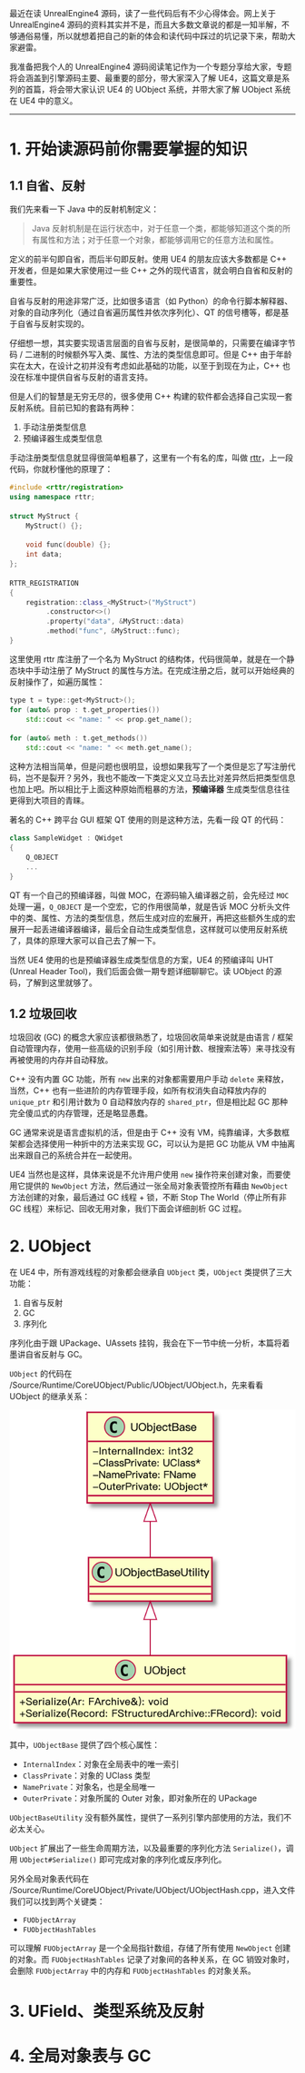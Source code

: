 <!--
@key 33
@title UnrealEngine4 源码剖析 | (一) UObject 系统
@date 2021-2-10
@labels Unreal
@description UObject 系统是 Unreal Runtime 的核心，其负责了三大功能：反射、序列化、GC。
-->

最近在读 UnrealEngine4 源码，读了一些代码后有不少心得体会。网上关于 UnrealEngine4 源码的资料其实并不是，而且大多数文章说的都是一知半解，不够通俗易懂，所以就想着把自己的新的体会和读代码中踩过的坑记录下来，帮助大家避雷。

我准备把我个人的 UnrealEngine4 源码阅读笔记作为一个专题分享给大家，专题将会涵盖到引擎源码主要、最重要的部分，带大家深入了解 UE4，这篇文章是系列的首篇，将会带大家认识 UE4 的 UObject 系统，并带大家了解 UObject 系统在 UE4 中的意义。

---

# 1. 开始读源码前你需要掌握的知识

## 1.1 自省、反射

我们先来看一下 Java 中的反射机制定义：

> Java 反射机制是在运行状态中，对于任意一个类，都能够知道这个类的所有属性和方法；对于任意一个对象，都能够调用它的任意方法和属性。

定义的前半句即自省，而后半句即反射。使用 UE4 的朋友应该大多数都是 C++ 开发者，但是如果大家使用过一些 C++ 之外的现代语言，就会明白自省和反射的重要性。

自省与反射的用途非常广泛，比如很多语言（如 Python）的命令行脚本解释器、对象的自动序列化（通过自省遍历属性并依次序列化）、QT 的信号槽等，都是基于自省与反射实现的。

仔细想一想，其实要实现语言层面的自省与反射，是很简单的，只需要在编译字节码 / 二进制的时候额外写入类、属性、方法的类型信息即可。但是 C++ 由于年龄实在太大，在设计之初并没有考虑如此基础的功能，以至于到现在为止，C++ 也没在标准中提供自省与反射的语言支持。

但是人们的智慧是无穷无尽的，很多使用 C++ 构建的软件都会选择自己实现一套反射系统。目前已知的套路有两种：

1. 手动注册类型信息
2. 预编译器生成类型信息

手动注册类型信息就显得很简单粗暴了，这里有一个有名的库，叫做 [rttr](https://github.com/rttrorg/rttr)，上一段代码，你就秒懂他的原理了：

```cpp
#include <rttr/registration>
using namespace rttr;

struct MyStruct {
    MyStruct() {};
    
    void func(double) {};
    int data;
};

RTTR_REGISTRATION
{
    registration::class_<MyStruct>("MyStruct")
         .constructor<>()
         .property("data", &MyStruct::data)
         .method("func", &MyStruct::func);
}
```

这里使用 rttr 库注册了一个名为 MyStruct 的结构体，代码很简单，就是在一个静态块中手动注册了 MyStruct 的属性与方法。在完成注册之后，就可以开始经典的反射操作了，如遍历属性：

```cpp
type t = type::get<MyStruct>();
for (auto& prop : t.get_properties())
    std::cout << "name: " << prop.get_name();

for (auto& meth : t.get_methods())
    std::cout << "name: " << meth.get_name();
```

这种方法相当简单，但是问题也很明显，设想如果我写了一个类但是忘了写注册代码，岂不是裂开？另外，我也不能改一下类定义又立马去比对差异然后把类型信息也加上吧。所以相比于上面这种原始而粗暴的方法，**预编译器** 生成类型信息往往更得到大项目的青睐。

著名的 C++ 跨平台 GUI 框架 QT 使用的则是这种方法，先看一段 QT 的代码：

```cpp
class SampleWidget : QWidget 
{
    Q_OBJECT
    ...
}
```

QT 有一个自己的预编译器，叫做 MOC，在源码输入编译器之前，会先经过 `MOC` 处理一遍，`Q_OBJECT` 是一个空宏，它的作用很简单，就是告诉 MOC 分析头文件中的类、属性、方法的类型信息，然后生成对应的宏展开，再把这些额外生成的宏展开一起丢进编译器编译，最后全自动生成类型信息，这样就可以使用反射系统了，具体的原理大家可以自己去了解一下。

当然 UE4 使用的也是预编译器生成类型信息的方案，UE4 的预编译叫 UHT (Unreal Header Tool)，我们后面会做一期专题详细聊聊它。读 UObject 的源码，了解到这里就够了。

## 1.2 垃圾回收

垃圾回收 (GC) 的概念大家应该都很熟悉了，垃圾回收简单来说就是由语言 / 框架自动管理内存，使用一些高级的识别手段（如引用计数、根搜索法等）来寻找没有再被使用的内存并自动释放。

C++ 没有内置 GC 功能，所有 `new` 出来的对象都需要用户手动 `delete` 来释放，当然，C++ 也有一些进阶的内存管理手段，如所有权消失自动释放内存的 `unique_ptr` 和引用计数为 0 自动释放内存的 `shared_ptr`，但是相比起 GC 那种完全傻瓜式的内存管理，还是略显愚蠢。

GC 通常来说是语言虚拟机的活，但是由于 C++ 没有 VM，纯靠编译，大多数框架都会选择使用一种折中的方法来实现 GC，可以认为是把 GC 功能从 VM 中抽离出来跟自己的系统合并在一起使用。

UE4 当然也是这样，具体来说是不允许用户使用 `new` 操作符来创建对象，而要使用它提供的 `NewObject` 方法，然后通过一张全局对象表管控所有藉由 `NewObject` 方法创建的对象，最后通过 GC 线程 + 锁，不断 Stop The World（停止所有非 GC 线程）来标记、回收无用对象，我们下面会详细剖析 GC 过程。

# 2. UObject

在 UE4 中，所有游戏线程的对象都会继承自 `UObject` 类，`UObject` 类提供了三大功能：

1. 自省与反射
2. GC
3. 序列化

序列化由于跟 UPackage、UAssets 挂钩，我会在下一节中统一分析，本篇将着墨讲自省反射与 GC。

`UObject` 的代码在 /Source/Runtime/CoreUObject/Public/UObject/UObject.h，先来看看 UObject 的继承关系：

![UObject Class](../../img/52.png)

其中，`UObjectBase` 提供了四个核心属性：

* `InternalIndex`：对象在全局表中的唯一索引
* `ClassPrivate`：对象的 UClass 类型
* `NamePrivate`：对象名，也是全局唯一
* `OuterPrivate`：对象所属的 Outer 对象，即对象所在的 UPackage

`UObjectBaseUtility` 没有额外属性，提供了一系列引擎内部使用的方法，我们不必太关心。

`UObject` 扩展出了一些生命周期方法，以及最重要的序列化方法 `Serialize()`，调用 `UObject#Serialize()` 即可完成对象的序列化或反序列化。

另外全局对象表代码在 /Source/Runtime/CoreUObject/Private/UObject/UObjectHash.cpp，进入文件我们可以找到两个关键类：

* `FUObjectArray`
* `FUObjectHashTables`

可以理解 `FUObjectArray` 是一个全局指针数组，存储了所有使用 `NewObject` 创建的对象。而 `FUObjectHashTables` 记录了对象间的各种关系，在 GC 销毁对象时，会删除 `FUObjectArray` 中的内存和 `FUObjectHashTables` 的对象关系。

# 3. UField、类型系统及反射

<!-- TODO -->

# 4. 全局对象表与 GC

<!-- TODO -->
